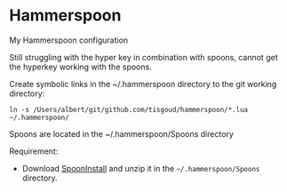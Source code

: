 # Hammerspoon

My Hammerspoon configuration

Still struggling with the hyper key in combination with spoons,
cannot get the hyperkey working with the spoons.

Create symbolic links in the ~/.hammerspoon directory to the git working directory:

```shell
ln -s /Users/albert/git/github.com/tisgoud/hammerspoon/*.lua ~/.hammerspoon/
```

Spoons are located in the ~/.hammerspoon/Spoons directory

Requirement:
- Download [SpoonInstall](https://github.com/Hammerspoon/Spoons/raw/master/Spoons/SpoonInstall.spoon.zip) and unzip it in the `~/.hammerspoon/Spoons` directory.